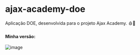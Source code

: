 # ajax-academy-doe
Aplicação DOE, desenvolvida para o projeto Ajax Academy. 🩸💉

#### Minha versão:
![image](https://user-images.githubusercontent.com/66935004/141460536-ff16e799-4e24-4b77-91b0-20e36a8a2708.png)

